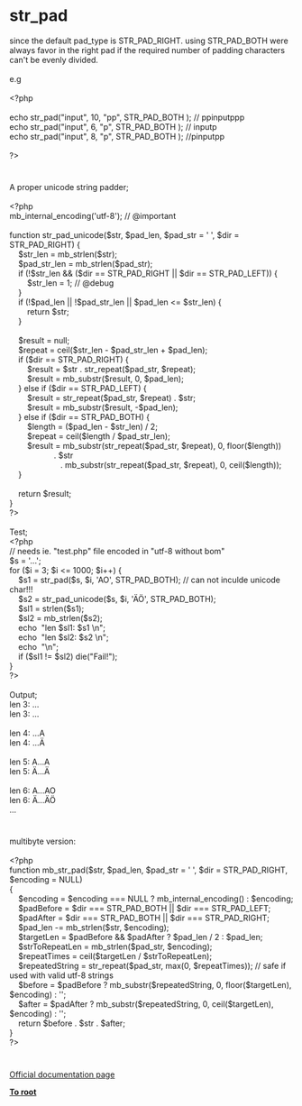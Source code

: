 # str_pad




<div class="phpcode"><span class="html">
since the default pad_type is STR_PAD_RIGHT. using STR_PAD_BOTH were always favor in the right pad if the required number of padding characters can&apos;t be evenly divided. <br><br>e.g<br><br><span class="default">&lt;?php<br><br></span><span class="keyword">echo </span><span class="default">str_pad</span><span class="keyword">(</span><span class="string">&quot;input&quot;</span><span class="keyword">, </span><span class="default">10</span><span class="keyword">, </span><span class="string">&quot;pp&quot;</span><span class="keyword">, </span><span class="default">STR_PAD_BOTH </span><span class="keyword">); </span><span class="comment">// ppinputppp<br></span><span class="keyword">echo </span><span class="default">str_pad</span><span class="keyword">(</span><span class="string">&quot;input&quot;</span><span class="keyword">, </span><span class="default">6</span><span class="keyword">, </span><span class="string">&quot;p&quot;</span><span class="keyword">, </span><span class="default">STR_PAD_BOTH </span><span class="keyword">); </span><span class="comment">// inputp<br></span><span class="keyword">echo </span><span class="default">str_pad</span><span class="keyword">(</span><span class="string">&quot;input&quot;</span><span class="keyword">, </span><span class="default">8</span><span class="keyword">, </span><span class="string">&quot;p&quot;</span><span class="keyword">, </span><span class="default">STR_PAD_BOTH </span><span class="keyword">); </span><span class="comment">//pinputpp<br><br></span><span class="default">?&gt;</span>
</span>
</div>
  

#


<div class="phpcode"><span class="html">
A proper unicode string padder;<br><br><span class="default">&lt;?php<br>mb_internal_encoding</span><span class="keyword">(</span><span class="string">&apos;utf-8&apos;</span><span class="keyword">); </span><span class="comment">// @important<br><br></span><span class="keyword">function </span><span class="default">str_pad_unicode</span><span class="keyword">(</span><span class="default">$str</span><span class="keyword">, </span><span class="default">$pad_len</span><span class="keyword">, </span><span class="default">$pad_str </span><span class="keyword">= </span><span class="string">&apos; &apos;</span><span class="keyword">, </span><span class="default">$dir </span><span class="keyword">= </span><span class="default">STR_PAD_RIGHT</span><span class="keyword">) {<br>&#xA0; &#xA0; </span><span class="default">$str_len </span><span class="keyword">= </span><span class="default">mb_strlen</span><span class="keyword">(</span><span class="default">$str</span><span class="keyword">);<br>&#xA0; &#xA0; </span><span class="default">$pad_str_len </span><span class="keyword">= </span><span class="default">mb_strlen</span><span class="keyword">(</span><span class="default">$pad_str</span><span class="keyword">);<br>&#xA0; &#xA0; if (!</span><span class="default">$str_len </span><span class="keyword">&amp;&amp; (</span><span class="default">$dir </span><span class="keyword">== </span><span class="default">STR_PAD_RIGHT </span><span class="keyword">|| </span><span class="default">$dir </span><span class="keyword">== </span><span class="default">STR_PAD_LEFT</span><span class="keyword">)) {<br>&#xA0; &#xA0; &#xA0; &#xA0; </span><span class="default">$str_len </span><span class="keyword">= </span><span class="default">1</span><span class="keyword">; </span><span class="comment">// @debug<br>&#xA0; &#xA0; </span><span class="keyword">}<br>&#xA0; &#xA0; if (!</span><span class="default">$pad_len </span><span class="keyword">|| !</span><span class="default">$pad_str_len </span><span class="keyword">|| </span><span class="default">$pad_len </span><span class="keyword">&lt;= </span><span class="default">$str_len</span><span class="keyword">) {<br>&#xA0; &#xA0; &#xA0; &#xA0; return </span><span class="default">$str</span><span class="keyword">;<br>&#xA0; &#xA0; }<br>&#xA0; &#xA0; <br>&#xA0; &#xA0; </span><span class="default">$result </span><span class="keyword">= </span><span class="default">null</span><span class="keyword">;<br>&#xA0; &#xA0; </span><span class="default">$repeat </span><span class="keyword">= </span><span class="default">ceil</span><span class="keyword">(</span><span class="default">$str_len </span><span class="keyword">- </span><span class="default">$pad_str_len </span><span class="keyword">+ </span><span class="default">$pad_len</span><span class="keyword">);<br>&#xA0; &#xA0; if (</span><span class="default">$dir </span><span class="keyword">== </span><span class="default">STR_PAD_RIGHT</span><span class="keyword">) {<br>&#xA0; &#xA0; &#xA0; &#xA0; </span><span class="default">$result </span><span class="keyword">= </span><span class="default">$str </span><span class="keyword">. </span><span class="default">str_repeat</span><span class="keyword">(</span><span class="default">$pad_str</span><span class="keyword">, </span><span class="default">$repeat</span><span class="keyword">);<br>&#xA0; &#xA0; &#xA0; &#xA0; </span><span class="default">$result </span><span class="keyword">= </span><span class="default">mb_substr</span><span class="keyword">(</span><span class="default">$result</span><span class="keyword">, </span><span class="default">0</span><span class="keyword">, </span><span class="default">$pad_len</span><span class="keyword">);<br>&#xA0; &#xA0; } else if (</span><span class="default">$dir </span><span class="keyword">== </span><span class="default">STR_PAD_LEFT</span><span class="keyword">) {<br>&#xA0; &#xA0; &#xA0; &#xA0; </span><span class="default">$result </span><span class="keyword">= </span><span class="default">str_repeat</span><span class="keyword">(</span><span class="default">$pad_str</span><span class="keyword">, </span><span class="default">$repeat</span><span class="keyword">) . </span><span class="default">$str</span><span class="keyword">;<br>&#xA0; &#xA0; &#xA0; &#xA0; </span><span class="default">$result </span><span class="keyword">= </span><span class="default">mb_substr</span><span class="keyword">(</span><span class="default">$result</span><span class="keyword">, -</span><span class="default">$pad_len</span><span class="keyword">);<br>&#xA0; &#xA0; } else if (</span><span class="default">$dir </span><span class="keyword">== </span><span class="default">STR_PAD_BOTH</span><span class="keyword">) {<br>&#xA0; &#xA0; &#xA0; &#xA0; </span><span class="default">$length </span><span class="keyword">= (</span><span class="default">$pad_len </span><span class="keyword">- </span><span class="default">$str_len</span><span class="keyword">) / </span><span class="default">2</span><span class="keyword">;<br>&#xA0; &#xA0; &#xA0; &#xA0; </span><span class="default">$repeat </span><span class="keyword">= </span><span class="default">ceil</span><span class="keyword">(</span><span class="default">$length </span><span class="keyword">/ </span><span class="default">$pad_str_len</span><span class="keyword">);<br>&#xA0; &#xA0; &#xA0; &#xA0; </span><span class="default">$result </span><span class="keyword">= </span><span class="default">mb_substr</span><span class="keyword">(</span><span class="default">str_repeat</span><span class="keyword">(</span><span class="default">$pad_str</span><span class="keyword">, </span><span class="default">$repeat</span><span class="keyword">), </span><span class="default">0</span><span class="keyword">, </span><span class="default">floor</span><span class="keyword">(</span><span class="default">$length</span><span class="keyword">)) <br>&#xA0; &#xA0; &#xA0; &#xA0; &#xA0; &#xA0; &#xA0; &#xA0; &#xA0; &#xA0; . </span><span class="default">$str <br>&#xA0; &#xA0; &#xA0; &#xA0; &#xA0; &#xA0; &#xA0; &#xA0; &#xA0; &#xA0; &#xA0;&#xA0; </span><span class="keyword">. </span><span class="default">mb_substr</span><span class="keyword">(</span><span class="default">str_repeat</span><span class="keyword">(</span><span class="default">$pad_str</span><span class="keyword">, </span><span class="default">$repeat</span><span class="keyword">), </span><span class="default">0</span><span class="keyword">, </span><span class="default">ceil</span><span class="keyword">(</span><span class="default">$length</span><span class="keyword">));<br>&#xA0; &#xA0; }<br>&#xA0; &#xA0; <br>&#xA0; &#xA0; return </span><span class="default">$result</span><span class="keyword">;<br>}<br></span><span class="default">?&gt;<br></span><br>Test;<br><span class="default">&lt;?php<br></span><span class="comment">// needs ie. &quot;test.php&quot; file encoded in &quot;utf-8 without bom&quot;<br></span><span class="default">$s </span><span class="keyword">= </span><span class="string">&apos;...&apos;</span><span class="keyword">;<br>for (</span><span class="default">$i </span><span class="keyword">= </span><span class="default">3</span><span class="keyword">; </span><span class="default">$i </span><span class="keyword">&lt;= </span><span class="default">1000</span><span class="keyword">; </span><span class="default">$i</span><span class="keyword">++) {<br>&#xA0; &#xA0; </span><span class="default">$s1 </span><span class="keyword">= </span><span class="default">str_pad</span><span class="keyword">(</span><span class="default">$s</span><span class="keyword">, </span><span class="default">$i</span><span class="keyword">, </span><span class="string">&apos;AO&apos;</span><span class="keyword">, </span><span class="default">STR_PAD_BOTH</span><span class="keyword">); </span><span class="comment">// can not inculde unicode char!!!<br>&#xA0; &#xA0; </span><span class="default">$s2 </span><span class="keyword">= </span><span class="default">str_pad_unicode</span><span class="keyword">(</span><span class="default">$s</span><span class="keyword">, </span><span class="default">$i</span><span class="keyword">, </span><span class="string">&apos;&#xC4;&#xD6;&apos;</span><span class="keyword">, </span><span class="default">STR_PAD_BOTH</span><span class="keyword">);<br>&#xA0; &#xA0; </span><span class="default">$sl1 </span><span class="keyword">= </span><span class="default">strlen</span><span class="keyword">(</span><span class="default">$s1</span><span class="keyword">);<br>&#xA0; &#xA0; </span><span class="default">$sl2 </span><span class="keyword">= </span><span class="default">mb_strlen</span><span class="keyword">(</span><span class="default">$s2</span><span class="keyword">);<br>&#xA0; &#xA0; echo&#xA0; </span><span class="string">&quot;len </span><span class="default">$sl1</span><span class="string">: </span><span class="default">$s1</span><span class="string"> \n&quot;</span><span class="keyword">;<br>&#xA0; &#xA0; echo&#xA0; </span><span class="string">&quot;len </span><span class="default">$sl2</span><span class="string">: </span><span class="default">$s2</span><span class="string"> \n&quot;</span><span class="keyword">;<br>&#xA0; &#xA0; echo&#xA0; </span><span class="string">&quot;\n&quot;</span><span class="keyword">;<br>&#xA0; &#xA0; if (</span><span class="default">$sl1 </span><span class="keyword">!= </span><span class="default">$sl2</span><span class="keyword">) die(</span><span class="string">&quot;Fail!&quot;</span><span class="keyword">);<br>}<br></span><span class="default">?&gt;<br></span><br>Output;<br>len 3: ... <br>len 3: ... <br><br>len 4: ...A <br>len 4: ...&#xC4; <br><br>len 5: A...A <br>len 5: &#xC4;...&#xC4; <br><br>len 6: A...AO <br>len 6: &#xC4;...&#xC4;&#xD6; <br>...</span>
</div>
  

#


<div class="phpcode"><span class="html">
multibyte version:<br><br><span class="default">&lt;?php<br></span><span class="keyword">function </span><span class="default">mb_str_pad</span><span class="keyword">(</span><span class="default">$str</span><span class="keyword">, </span><span class="default">$pad_len</span><span class="keyword">, </span><span class="default">$pad_str </span><span class="keyword">= </span><span class="string">&apos; &apos;</span><span class="keyword">, </span><span class="default">$dir </span><span class="keyword">= </span><span class="default">STR_PAD_RIGHT</span><span class="keyword">, </span><span class="default">$encoding </span><span class="keyword">= </span><span class="default">NULL</span><span class="keyword">)<br>{<br>&#xA0; &#xA0; </span><span class="default">$encoding </span><span class="keyword">= </span><span class="default">$encoding </span><span class="keyword">=== </span><span class="default">NULL </span><span class="keyword">? </span><span class="default">mb_internal_encoding</span><span class="keyword">() : </span><span class="default">$encoding</span><span class="keyword">;<br>&#xA0; &#xA0; </span><span class="default">$padBefore </span><span class="keyword">= </span><span class="default">$dir </span><span class="keyword">=== </span><span class="default">STR_PAD_BOTH </span><span class="keyword">|| </span><span class="default">$dir </span><span class="keyword">=== </span><span class="default">STR_PAD_LEFT</span><span class="keyword">;<br>&#xA0; &#xA0; </span><span class="default">$padAfter </span><span class="keyword">= </span><span class="default">$dir </span><span class="keyword">=== </span><span class="default">STR_PAD_BOTH </span><span class="keyword">|| </span><span class="default">$dir </span><span class="keyword">=== </span><span class="default">STR_PAD_RIGHT</span><span class="keyword">;<br>&#xA0; &#xA0; </span><span class="default">$pad_len </span><span class="keyword">-= </span><span class="default">mb_strlen</span><span class="keyword">(</span><span class="default">$str</span><span class="keyword">, </span><span class="default">$encoding</span><span class="keyword">);<br>&#xA0; &#xA0; </span><span class="default">$targetLen </span><span class="keyword">= </span><span class="default">$padBefore </span><span class="keyword">&amp;&amp; </span><span class="default">$padAfter </span><span class="keyword">? </span><span class="default">$pad_len </span><span class="keyword">/ </span><span class="default">2 </span><span class="keyword">: </span><span class="default">$pad_len</span><span class="keyword">;<br>&#xA0; &#xA0; </span><span class="default">$strToRepeatLen </span><span class="keyword">= </span><span class="default">mb_strlen</span><span class="keyword">(</span><span class="default">$pad_str</span><span class="keyword">, </span><span class="default">$encoding</span><span class="keyword">);<br>&#xA0; &#xA0; </span><span class="default">$repeatTimes </span><span class="keyword">= </span><span class="default">ceil</span><span class="keyword">(</span><span class="default">$targetLen </span><span class="keyword">/ </span><span class="default">$strToRepeatLen</span><span class="keyword">);<br>&#xA0; &#xA0; </span><span class="default">$repeatedString </span><span class="keyword">= </span><span class="default">str_repeat</span><span class="keyword">(</span><span class="default">$pad_str</span><span class="keyword">, </span><span class="default">max</span><span class="keyword">(</span><span class="default">0</span><span class="keyword">, </span><span class="default">$repeatTimes</span><span class="keyword">)); </span><span class="comment">// safe if used with valid utf-8 strings<br>&#xA0; &#xA0; </span><span class="default">$before </span><span class="keyword">= </span><span class="default">$padBefore </span><span class="keyword">? </span><span class="default">mb_substr</span><span class="keyword">(</span><span class="default">$repeatedString</span><span class="keyword">, </span><span class="default">0</span><span class="keyword">, </span><span class="default">floor</span><span class="keyword">(</span><span class="default">$targetLen</span><span class="keyword">), </span><span class="default">$encoding</span><span class="keyword">) : </span><span class="string">&apos;&apos;</span><span class="keyword">;<br>&#xA0; &#xA0; </span><span class="default">$after </span><span class="keyword">= </span><span class="default">$padAfter </span><span class="keyword">? </span><span class="default">mb_substr</span><span class="keyword">(</span><span class="default">$repeatedString</span><span class="keyword">, </span><span class="default">0</span><span class="keyword">, </span><span class="default">ceil</span><span class="keyword">(</span><span class="default">$targetLen</span><span class="keyword">), </span><span class="default">$encoding</span><span class="keyword">) : </span><span class="string">&apos;&apos;</span><span class="keyword">;<br>&#xA0; &#xA0; return </span><span class="default">$before </span><span class="keyword">. </span><span class="default">$str </span><span class="keyword">. </span><span class="default">$after</span><span class="keyword">;<br>}<br></span><span class="default">?&gt;</span>
</span>
</div>
  

#

[Official documentation page](https://www.php.net/manual/en/function.str-pad.php)

**[To root](/README.md)**